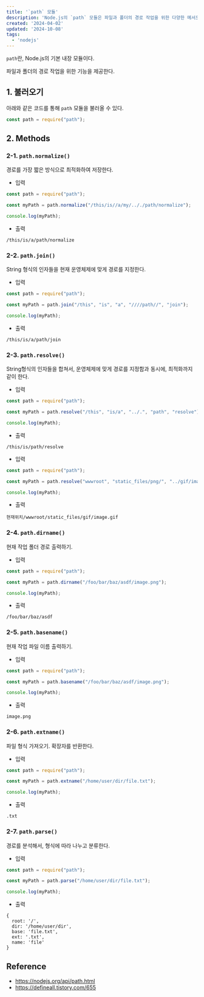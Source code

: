 ```yaml
---
title: '`path` 모듈'
description: 'Node.js의 `path` 모듈은 파일과 폴더의 경로 작업을 위한 다양한 메서드(`normalize`, `join`, `resolve`, `dirname`, `basename`, `extname`, `parse`)를 제공한다.'
created: '2024-04-02'
updated: '2024-10-08'
tags:
  - 'nodejs'
---
```


`path`란, Node.js의 기본 내장 모듈이다.

파일과 폴더의 경로 작업을 위한 기능을 제공한다.

## 1. 불러오기

아래와 같은 코드를 통해 `path` 모듈을 불러올 수 있다.

```javascript
const path = require("path");
```

## 2. Methods

### 2-1. `path.normalize()`

경로를 가장 짧은 방식으로 최적화하여 저장한다.

- 입력

```javascript
const path = require("path");

const myPath = path.normalize("/this/is//a/my/.././path/normalize");

console.log(myPath);
```

- 출력

```text
/this/is/a/path/normalize
```

### 2-2. `path.join()`

String 형식의 인자들을 현재 운영체제에 맞게 경로를 지정한다.

- 입력

```javascript
const path = require("path");

const myPath = path.join("/this", "is", "a", "////path//", "join");

console.log(myPath);
```

- 출력

```text
/this/is/a/path/join
```

### 2-3. `path.resolve()`

String형식의 인자들을 합쳐서, 운영체제에 맞게 경로를 지정함과 동시에, 최적화까지 같이 한다.

- 입력

```javascript
const path = require("path");

const myPath = path.resolve("/this", "is/a", "../.", "path", "resolve");

console.log(myPath);
```

- 출력

```text
/this/is/path/resolve
```

- 입력

```javascript
const path = require("path");

const myPath = path.resolve("wwwroot", "static_files/png/", "../gif/image.gif");

console.log(myPath);
```

- 출력

```text
현재위치/wwwroot/static_files/gif/image.gif
```

### 2-4. `path.dirname()`

현재 작업 폴더 경로 출력하기.

- 입력

```javascript
const path = require("path");

const myPath = path.dirname("/foo/bar/baz/asdf/image.png");

console.log(myPath);
```

- 출력

```text
/foo/bar/baz/asdf
```

### 2-5. `path.basename()`

현재 작업 파일 이름 출력하기.

- 입력

```javascript
const path = require("path");

const myPath = path.basename("/foo/bar/baz/asdf/image.png");

console.log(myPath);
```

- 출력

```text
image.png
```

### 2-6. `path.extname()`

파일 형식 가져오기. 확장자를 반환한다.

- 입력

```javascript
const path = require("path");

const myPath = path.extname("/home/user/dir/file.txt");

console.log(myPath);
```

- 출력

```text
.txt
```

### 2-7. `path.parse()`

경로를 분석해서, 형식에 따라 나누고 분류한다.

- 입력

```javascript
const path = require("path");

const myPath = path.parse("/home/user/dir/file.txt");

console.log(myPath);
```

- 출력

```text
{
  root: '/',
  dir: '/home/user/dir',
  base: 'file.txt',
  ext: '.txt',
  name: 'file'
}
```

## Reference

- <https://nodejs.org/api/path.html>
- <https://defineall.tistory.com/655>
